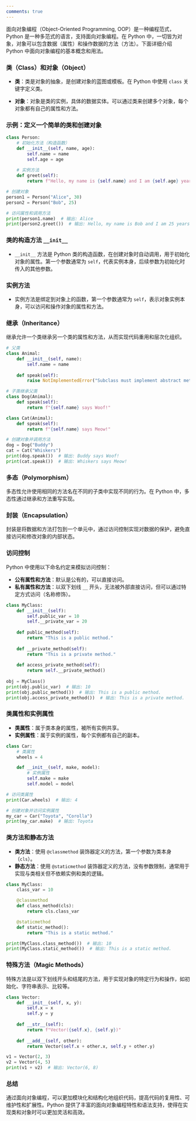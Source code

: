 ```yaml
---
comments: true
---
```


面向对象编程（Object-Oriented Programming, OOP）是一种编程范式，Python 是一种多范式的语言，支持面向对象编程。在 Python 中，一切皆为对象，对象可以包含数据（属性）和操作数据的方法（方法）。下面详细介绍 Python 中面向对象编程的基本概念和用法。

### 类（Class）和对象（Object）

- **类**：类是对象的抽象，是创建对象的蓝图或模板。在 Python 中使用 `class` 关键字定义类。

- **对象**：对象是类的实例，具体的数据实体。可以通过类来创建多个对象，每个对象都有自己的属性和方法。

### 示例：定义一个简单的类和创建对象

```python
class Person:
    # 初始化方法（构造函数）
    def __init__(self, name, age):
        self.name = name
        self.age = age
    
    # 实例方法
    def greet(self):
        return f"Hello, my name is {self.name} and I am {self.age} years old."

# 创建对象
person1 = Person("Alice", 30)
person2 = Person("Bob", 25)

# 访问属性和调用方法
print(person1.name)  # 输出: Alice
print(person2.greet())  # 输出: Hello, my name is Bob and I am 25 years old.
```

### 类的构造方法 `__init__`

- `__init__` 方法是 Python 类的构造函数，在创建对象时自动调用，用于初始化对象的属性。第一个参数通常为 `self`，代表实例本身，后续参数为初始化时传入的其他参数。

### 实例方法

- 实例方法是绑定到对象上的函数，第一个参数通常为 `self`，表示对象实例本身，可以访问和操作对象的属性和方法。

### 继承（Inheritance）

继承允许一个类继承另一个类的属性和方法，从而实现代码重用和层次化组织。

```python
# 父类
class Animal:
    def __init__(self, name):
        self.name = name
    
    def speak(self):
        raise NotImplementedError("Subclass must implement abstract method")

# 子类继承父类
class Dog(Animal):
    def speak(self):
        return f"{self.name} says Woof!"

class Cat(Animal):
    def speak(self):
        return f"{self.name} says Meow!"

# 创建对象并调用方法
dog = Dog("Buddy")
cat = Cat("Whiskers")
print(dog.speak())  # 输出: Buddy says Woof!
print(cat.speak())  # 输出: Whiskers says Meow!
```

### 多态（Polymorphism）

多态性允许使用相同的方法名在不同的子类中实现不同的行为。在 Python 中，多态性通过继承和方法重写实现。

### 封装（Encapsulation）

封装是将数据和方法打包到一个单元中，通过访问控制实现对数据的保护，避免直接访问和修改对象的内部状态。

### 访问控制

Python 中使用以下命名约定来模拟访问控制：

- **公有属性和方法**：默认是公有的，可以直接访问。
- **私有属性和方法**：以双下划线 `__` 开头，无法被外部直接访问，但可以通过特定方式访问（名称修饰）。

```python
class MyClass:
    def __init__(self):
        self.public_var = 10
        self.__private_var = 20
    
    def public_method(self):
        return "This is a public method."
    
    def __private_method(self):
        return "This is a private method."
    
    def access_private_method(self):
        return self.__private_method()
    
obj = MyClass()
print(obj.public_var)  # 输出: 10
print(obj.public_method())  # 输出: This is a public method.
print(obj.access_private_method())  # 输出: This is a private method.
```

### 类属性和实例属性

- **类属性**：属于类本身的属性，被所有实例共享。
- **实例属性**：属于实例的属性，每个实例都有自己的副本。

```python
class Car:
    # 类属性
    wheels = 4

    def __init__(self, make, model):
        # 实例属性
        self.make = make
        self.model = model

# 访问类属性
print(Car.wheels)  # 输出: 4

# 创建对象并访问实例属性
my_car = Car("Toyota", "Corolla")
print(my_car.make)  # 输出: Toyota
```

### 类方法和静态方法

- **类方法**：使用 `@classmethod` 装饰器定义的方法，第一个参数为类本身（`cls`）。
- **静态方法**：使用 `@staticmethod` 装饰器定义的方法，没有参数限制，通常用于实现与类相关但不依赖实例和类的逻辑。

```python
class MyClass:
    class_var = 10

    @classmethod
    def class_method(cls):
        return cls.class_var

    @staticmethod
    def static_method():
        return "This is a static method."

print(MyClass.class_method())  # 输出: 10
print(MyClass.static_method())  # 输出: This is a static method.
```

### 特殊方法（Magic Methods）

特殊方法是以双下划线开头和结尾的方法，用于实现对象的特定行为和操作，如初始化、字符串表示、比较等。

```python
class Vector:
    def __init__(self, x, y):
        self.x = x
        self.y = y
    
    def __str__(self):
        return f"Vector({self.x}, {self.y})"
    
    def __add__(self, other):
        return Vector(self.x + other.x, self.y + other.y)

v1 = Vector(2, 3)
v2 = Vector(4, 5)
print(v1 + v2)  # 输出: Vector(6, 8)
```

### 总结

通过面向对象编程，可以更加模块化和结构化地组织代码，提高代码的复用性、可维护性和扩展性。Python 提供了丰富的面向对象编程特性和语法支持，使得在实现类和对象时可以更加灵活和高效。